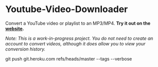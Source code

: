 # Youtube-Video-Downloader
Convert a YouTube video or playlist to an MP3/MP4. **Try it out on the [website](https://youtube-video-to-mp4.herokuapp.com/).**

*Note: This is a work-in-progress project. You do not need to create an account to convert videos, although it does allow you to view your conversion history.*


git push git.heroku.com refs/heads/master --tags --verbose